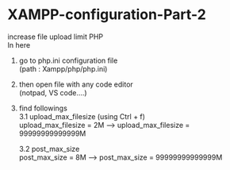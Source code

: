 # XAMPP-configuration-Part-2
increase file upload limit PHP
<br>
In here 
  1. go to php.ini configuration file <br>
    (path : Xampp/php/php.ini)
  2. then open file with any code editor <br>
    (notpad, VS code....)
  3. find followings <br>
      3.1 upload_max_filesize (using Ctrl + f)<br>
          upload_max_filesize = 2M --> upload_max_filesize = 99999999999999M
       
      3.2 post_max_size <br>
          post_max_size = 8M --> post_max_size = 99999999999999M
